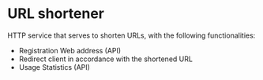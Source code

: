 # URL shortener

HTTP service that serves to shorten URLs, with the following functionalities:

* Registration Web address (API)
* Redirect client in accordance with the shortened URL 
* Usage Statistics (API)



